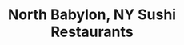 ---
layout: city
title: North Babylon, NY Sushi Restaurants
permalink: /new-york/north-babylon/
stateAbbr: NY
stateName: New York
cityName: North Babylon

---